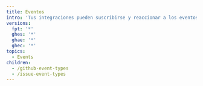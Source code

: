 ```yaml
---
title: Eventos
intro: 'Tus integraciones pueden suscribirse y reaccionar a los eventos en {% data variables.product.prodname_dotcom %}.'
versions:
  fpt: '*'
  ghes: '*'
  ghae: '*'
  ghec: '*'
topics:
  - Events
children:
  - /github-event-types
  - /issue-event-types
---
```


